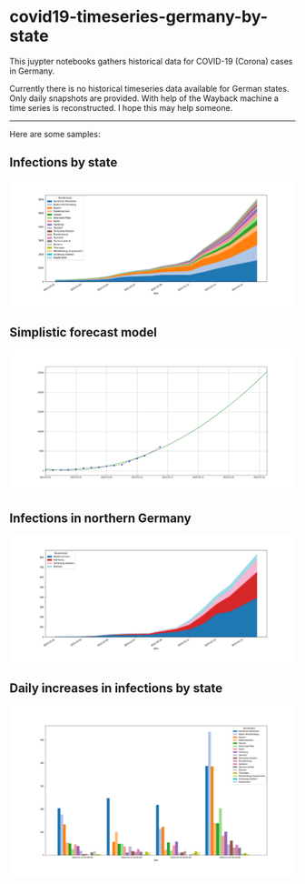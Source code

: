 # covid19-timeseries-germany-by-state

This juypter notebooks gathers historical data for COVID-19 (Corona) cases in Germany. 

Currently there is no historical timeseries data available for German states. Only daily snapshots are provided. With help of the Wayback machine a time series is reconstructed. I hope this may help someone.

---
Here are some samples:

## Infections by state
![xxx](images/area_chart_infections_germany_by_state.png)

## Simplistic forecast model
![xxx](images/forecast_14days.png)

## Infections in northern Germany
![xxx](images/area_chart_infections_germany_northern_germany.png)

## Daily increases in infections by state
![xxx](images/area_chart_dailydiffs_germany_by_state.png)

